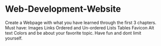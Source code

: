 # Web-Development-Website
Create a Webpage with what you have learned through the first 3 chapters. Must have: Images Links Ordered and Un-ordered Lists Tables Favicon Alt text Colors and be about your favorite topic. Have fun and dont limit yourself.

